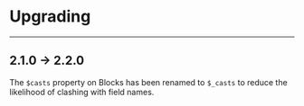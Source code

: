 # Upgrading

---

## 2.1.0 -> 2.2.0

The `$casts` property on Blocks has been renamed to `$_casts` to reduce the likelihood of clashing with field names.

